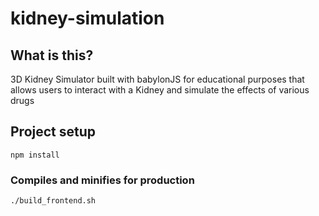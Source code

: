 # kidney-simulation

## What is this?

3D Kidney Simulator built with babylonJS for educational purposes that allows users to interact with a Kidney and simulate the effects of various drugs

## Project setup
```
npm install
```

### Compiles and minifies for production
```
./build_frontend.sh
```
